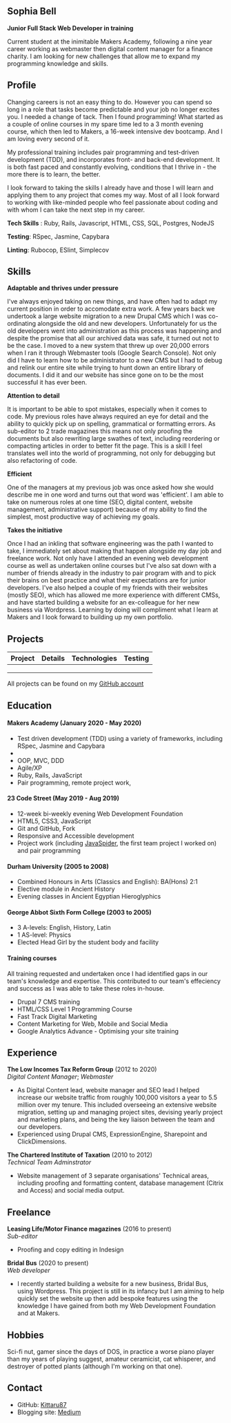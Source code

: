 ## Sophia Bell

**Junior Full Stack Web Developer in training**

Current student at the inimitable Makers Academy, following a nine year career working as webmaster then digital content manager for a finance charity. I am looking for new challenges that allow me to expand my programming knowledge and skills.

## Profile

Changing careers is not an easy thing to do. However you can spend so long in a role that tasks become predictable and your job no longer excites you. I needed a change of tack. Then I found programming! What started as a couple of online courses in my spare time led to a 3 month evening course, which then led to Makers, a 16-week intensive dev bootcamp. And I am loving every second of it.

My professional training includes pair programming and test-driven development (TDD), and incorporates front- and back-end development. It is both fast paced and constantly evolving, conditions that I thrive in - the more there is to learn, the better.

I look forward to taking the skills I already have and those I will learn and applying them to any project that comes my way. Most of all I look forward to working with like-minded people who feel passionate about coding and with whom I can take the next step in my career.

**Tech Skills** : Ruby, Rails, Javascript, HTML, CSS, SQL, Postgres, NodeJS

**Testing**: RSpec, Jasmine, Capybara

**Linting**: Rubocop, ESlint, Simplecov

## Skills

**Adaptable and thrives under pressure**

I've always enjoyed taking on new things, and have often had to adapt my current position in order to accomodate extra work. A few years back we undertook a large website migration to a new Drupal CMS which I was co-ordinating alongside the old and new developers. Unfortunately for us the old developers went into administration as this process was happening and despite the promise that all our archived data was safe, it turned out not to be the case. I moved to a new system that threw up over 20,000 errors when I ran it through Webmaster tools (Google Search Console). Not only did I have to learn how to be administrator to a new CMS but I had to debug and relink our entire site while trying to hunt down an entire library of documents. I did it and our website has since gone on to be the most successful it has ever been.

**Attention to detail**

It is important to be able to spot mistakes, especially when it comes to code. My previous roles have always required an eye for detail and the ability to quickly pick up on spelling, grammatical or formatting errors. As sub-editor to 2 trade magazines this means not only proofing the documents but also rewriting large swathes of text, including reordering or compacting articles in order to better fit the page. This is a skill I feel translates well into the world of programming, not only for debugging but also refactoring of code.

**Efficient**

One of the managers at my previous job was once asked how she would describe me in one word and turns out that word was 'efficient'. I am able to take on numerous roles at one time (SEO, digital content, website management, administrative support) because of my ability to find the simplest, most productive way of achieving my goals.

**Takes the initiative**

Once I had an inkling that software engineering was the path I wanted to take, I immediately set about making that happen alongside my day job and freelance work. Not only have I attended an evening web development course as well as undertaken online courses but I've also sat down with a number of friends already in the industry to pair program with and to pick their brains on best practice and what their expectations are for junior developers. I've also helped a couple of my friends with their websites (mostly SEO), which has allowed me more experience with different CMSs, and have started building a website for an ex-colleague for her new business via Wordpress. Learning by doing will compliment what I learn at Makers and I look forward to building up my own portfolio.

## Projects
| Project       | Details       | Technologies  | Testing  |
| ------------- |:-------------:| :------------:|---------:|
|               |               |               |          |
|               |               |               |          |
|               |               |               |          |

All projects can be found on my [GitHub account](https://github.com/Kittaru87)

## Education

#### Makers Academy (January 2020 - May 2020)

- Test driven development (TDD) using a variety of frameworks, including RSpec, Jasmine and Capybara
- 
- OOP, MVC, DDD
- Agile/XP
- Ruby, Rails, JavaScript
- Pair programming, remote project work, 

#### 23 Code Street (May 2019 - Aug 2019)

- 12-week bi-weekly evening Web Development Foundation
- HTML5, CSS3, JavaScript
- Git and GitHub, Fork
- Responsive and Accessible development
- Project work (including [JavaSpider](https://github.com/Kittaru87/JavaSpider), the first team project I worked on) and pair programming

#### Durham University (2005 to 2008)

- Combined Honours in Arts (Classics and English): BA(Hons) 2:1
- Elective module in Ancient History
- Evening classes in Ancient Egyptian Hieroglyphics

#### George Abbot Sixth Form College (2003 to 2005)

- 3 A-levels: English, History, Latin
- 1 AS-level: Physics
- Elected Head Girl by the student body and facility

#### Training courses
All training requested and undertaken once I had identified gaps in our team's knowledge and expertise. This contributed to our team's effeciency and success as I was able to take these roles in-house.
- Drupal 7 CMS training
- HTML/CSS Level 1 Programming Course
- Fast Track Digital Marketing
- Content Marketing for Web, Mobile and Social Media
- Google Analytics Advance - Optimising your site training

## Experience

**The Low Incomes Tax Reform Group** (2012 to 2020)    
*Digital Content Manager*; *Webmaster*  
- As Digital Content lead, website manager and SEO lead I helped increase our website traffic from roughly 100,000 visitors a year to 5.5 million over my tenure. This included overseeing an extensive website migration, setting up and managing project sites, devising yearly project and marketing plans, and being the key liaison between the team and our developers.
- Experienced using Drupal CMS, ExpressionEngine, Sharepoint and ClickDimensions.

**The Chartered Institute of Taxation** (2010 to 2012)   
*Technical Team Adminstrator*  
- Website management of 3 separate organisations' Technical areas, including proofing and formatting content, database management (Citrix and Access) and social media output.

## Freelance

**Leasing Life/Motor Finance magazines** (2016 to present)    
*Sub-editor*
- Proofing and copy editing in Indesign

**Bridal Bus** (2020 to present)    
*Web developer*
- I recently started building a website for a new business, Bridal Bus, using Wordpress. This project is still in its infancy but I am aiming to help quickly set the website up then add bespoke features using the knowledge I have gained from both my Web Development Foundation and at Makers. 

## Hobbies

Sci-fi nut, gamer since the days of DOS, in practice a worse piano player than my years of playing suggest, amateur ceramicist, cat whisperer, and destroyer of potted plants (although I'm working on that one).

## Contact
* GitHub: [Kittaru87](https://github.com/Kittaru87)
* Blogging site: [Medium](https://medium.com/@sophbell87)
